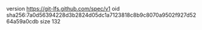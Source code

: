 version https://git-lfs.github.com/spec/v1
oid sha256:7a0d56394228d3b2824d05dc1a7123818c8b9c8070a9502f927d5264a59a0cdb
size 132
